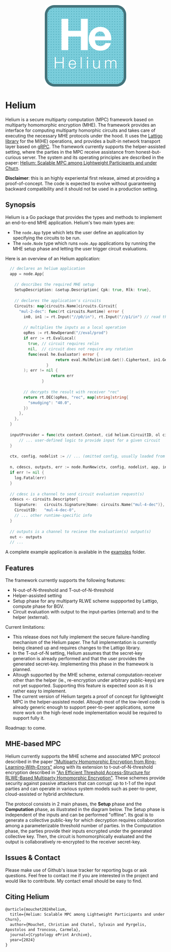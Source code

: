 <p align="center">
	<img src="images/helium_logo.png" />
</p>

# Helium

Helium is a secure multiparty computation (MPC) framework based on multiparty homomorphic encryption (MHE). 
The framework provides an interface for computing multiparty homorphic circuits and takes care of executing the necessary MHE protocols under the hood.
It uses the [Lattigo library](https://github.com/tuneinsight/lattigo) for the M(HE) operations, and provides a built-in network transport layer based on
[gRPC](https://grpc.io).
The framework currently supports the helper-assisted setting, where the parties in the MPC receive assistance from honest-but-curious server.
The system and its operating principles are described in the paper: [Helium: Scalable MPC among Lightweight Participants and under Churn](https://eprint.iacr.org/2024/194).

**Disclaimer**: this is an highly experiental first release, aimed at providing a proof-of-concept. 
The code is expected to evolve without guaranteeing backward compatibility and it should not be used in a production setting.

## Synopsis
Helium is a Go package that provides the types and methods to implement an end-to-end MHE application.
Helium's two main types are:
- The `node.App` type which lets the user define an application by specifying the circuits to be run.
- The `node.Node` type which runs `node.App` applications by running the MHE setup phase and letting the user trigger circuit evaluations.

Here is an overview of an Helium application:
```go
  // declares an helium application
  app = node.App{

    // describes the required MHE setup
    SetupDescription: &setup.Description{ Cpk: true, Rlk: true},
    
    // declares the application's circuits
    Circuits: map[circuits.Name]circuits.Circuit{
      "mul-2-dec": func(rt circuits.Runtime) error {
        in0, in1 := rt.Input("//p0/in"), rt.Input("//p1/in") // read the encrypted inputs from nodes p0 and p1

        // multiplies the inputs as a local operation
        opRes := rt.NewOperand("//eval/prod")
        if err := rt.EvalLocal(
          true, // circuit requires relin
          nil,  // circuit does not require any rotation
          func(eval he.Evaluator) error {
					  return eval.MulRelin(in0.Get().Ciphertext, in1.Get().Ciphertext,  opRes.Ciphertext)
				  }
        ); err != nil {
					return err
				}

        // decrypts the result with receiver "rec"
        return rt.DEC(opRes, "rec", map[string]string{
          "smudging": "40.0",
        })
      },
    },
  }

  inputProvider = func(ctx context.Context, cid helium.CircuitID, ol circuits.OperandLabel, sess session.Session) (any, error) {
      // ... user-defined logic to provide input for a given circuit
  }

  ctx, config, nodelist := // ... (omitted config, usually loaded from files or command-line flags)

  n, cdescs, outputs, err := node.RunNew(ctx, config, nodelist, app, inputProvider) // create an helium node that runs the app
  if err != nil {
    log.Fatal(err)
  }

  // cdesc is a channel to send circuit evaluation request(s)
  cdescs <- circuits.Descriptor{
    Signature:   circuits.Signature{Name: circuits.Name("mul-4-dec")}, // evaluates circuit "mul-4-dec"
    CircuitID:   "mul-4-dec-0",                                        // as circuit  "mul-4-dec-0"
    // ... other runtime-specific info 
  }

  // outputs is a channel to recieve the evaluation(s) output(s)
  out <- outputs 
  // ... 
```

A complete example application is available in the [examples](/examples/vec-mul/) folder.

## Features
The framework currently supports the following features:
- N-out-of-N-threshold and T-out-of-N-threshold
- Helper-assisted setting
- Setup phase for any multiparty RLWE scheme suppported by Lattigo, compute phase for BGV.
- Circuit evaluation with output to the input-parties (internal) and to the helper (external).

Current limitations:
- This release does not fully implement the secure failure-handling mechanism of the Helium paper. The full implementation is currently being cleaned up
and requires changes to the Lattigo library.
- In the T-out-of-N setting, Helium assumes that the secret-key generation is already performed and that the user provides the generated secret-key.
Implementing this phase in the framework is planned.
- Altough supported by the MHE scheme, external computation-receiver other than the helper (ie., re-encryption under arbitrary public-keys) are not yet supported.
Supporting this feature is expected soon as it is rather easy to implement.
- The current version of Helium targets a proof of concept for lightweight MPC in the helper-assisted model. Altough most of the low-level code is already 
generic enough to support peer-to-peer applications, some more work on the high-level node implementation would be required to support fully it.

Roadmap: to come.

## MHE-based MPC

Helium currently supports the MHE scheme and associated MPC protocol described in the paper ["Multiparty Homomorphic Encryption from Ring-Learning-With-Errors"](https://eprint.iacr.org/2020/304.pdf) along with its extension to t-out-of-N-threshold encryption described in ["An Efficient Threshold Access-Structure for RLWE-Based Multiparty Homomorphic Encryption"](https://eprint.iacr.org/2022/780.pdf). These schemes provide security against passive attackers that can corrupt up to t-1 of the input parties and can operate in various system models such as peer-to-peer, cloud-assisted or hybrid architecture.

The protocol consists in 2 main phases, the **Setup** phase and the **Computation** phase, as illustrated in the diagram below. 
The Setup phase is independent of the inputs and can be performed "offline".
Its goal is to generate a collective public-key for which decryption requires collaboration among a parameterizable threshold number of parties.
In the Computation phase, the parties provide their inputs encrypted under the generated collective key.
Then, the circuit is homomorphically evaluated and the output is collaboratively re-encrypted to the receiver secret-key.

## Issues & Contact

Please make use of Github's issue tracker for reporting bugs or ask questions. 
Feel free to contact me if you are interested in the project and would like to contribute. My contact email should be easy to find.

## Citing Helium
```
@article{mouchet2024helium,
  title={Helium: Scalable MPC among Lightweight Participants and under Churn},
  author={Mouchet, Christian and Chatel, Sylvain and Pyrgelis, Apostolos and Troncoso, Carmela},
  journal={Cryptology ePrint Archive},
  year={2024}
}
```
